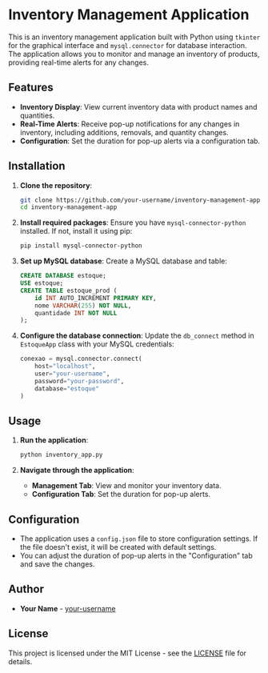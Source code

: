 # Inventory Management Application

This is an inventory management application built with Python using `tkinter` for the graphical interface and `mysql.connector` for database interaction. The application allows you to monitor and manage an inventory of products, providing real-time alerts for any changes.

## Features

- **Inventory Display**: View current inventory data with product names and quantities.
- **Real-Time Alerts**: Receive pop-up notifications for any changes in inventory, including additions, removals, and quantity changes.
- **Configuration**: Set the duration for pop-up alerts via a configuration tab.

## Installation

1. **Clone the repository**:
    ```bash
    git clone https://github.com/your-username/inventory-management-app.git
    cd inventory-management-app
    ```

2. **Install required packages**:
    Ensure you have `mysql-connector-python` installed. If not, install it using pip:
    ```bash
    pip install mysql-connector-python
    ```

3. **Set up MySQL database**:
    Create a MySQL database and table:
    ```sql
    CREATE DATABASE estoque;
    USE estoque;
    CREATE TABLE estoque_prod (
        id INT AUTO_INCREMENT PRIMARY KEY,
        nome VARCHAR(255) NOT NULL,
        quantidade INT NOT NULL
    );
    ```

4. **Configure the database connection**:
    Update the `db_connect` method in `EstoqueApp` class with your MySQL credentials:
    ```python
    conexao = mysql.connector.connect(
        host="localhost",
        user="your-username",
        password="your-password",
        database="estoque"
    )
    ```

## Usage

1. **Run the application**:
    ```bash
    python inventory_app.py
    ```

2. **Navigate through the application**:
    - **Management Tab**: View and monitor your inventory data.
    - **Configuration Tab**: Set the duration for pop-up alerts.

## Configuration

- The application uses a `config.json` file to store configuration settings. If the file doesn't exist, it will be created with default settings.
- You can adjust the duration of pop-up alerts in the "Configuration" tab and save the changes.

## Author

- **Your Name** - [your-username](https://github.com/your-username)

## License

This project is licensed under the MIT License - see the [LICENSE](LICENSE) file for details.
